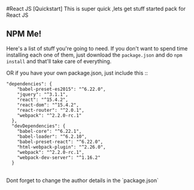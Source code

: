 #React JS [Quickstart]
This is super quick ,lets get stuff started pack for React JS


## NPM Me!
Here's a list of stuff you're going to need. If you don't want to spend time installing each one of them, just download the `package.json` and do `npm install` and that'll take care of everything.

OR if you have your own package.json, just include this ::

```
"dependencies": {
    "babel-preset-es2015": "^6.22.0",
    "jquery": "^3.1.1",
    "react": "^15.4.2",
    "react-dom": "^15.4.2",
    "react-router": "^2.0.1",
    "webpack": "^2.2.0-rc.1"
  },
  "devDependencies": {
    "babel-core": "^6.22.1",
    "babel-loader": "^6.2.10",
    "babel-preset-react": "^6.22.0",
    "html-webpack-plugin": "^2.26.0",
    "webpack": "^2.2.0-rc.1",
    "webpack-dev-server": "^1.16.2"
  }
```

</br>
Dont forget to change the author details in the `package.json`

